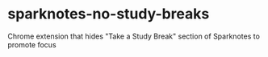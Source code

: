 # sparknotes-no-study-breaks
Chrome extension that hides "Take a Study Break" section of Sparknotes to promote focus
